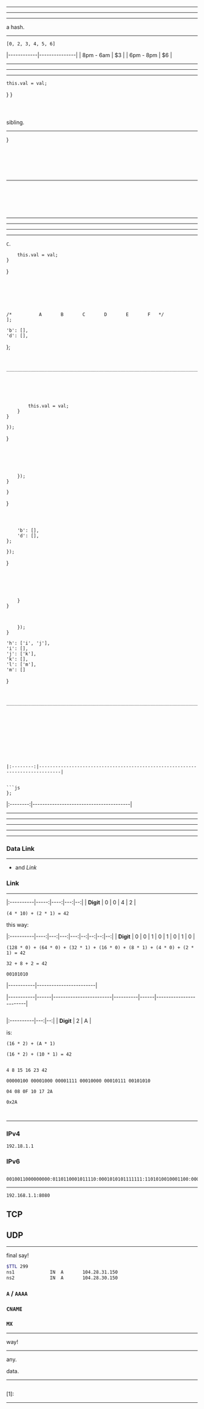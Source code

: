 ________________________________________________________________________________







________________________________________________________________________________
________________________________________________________________________________




























   a hash.






________________________________________________________________________________











```
[0, 2, 3, 4, 5, 6]
```








|------------|---------------|
| 8pm - 6am  | $3            |
| 6pm - 8pm  | $6            |

________________________________________________________________________________
________________________________________________________________________________






________________________________________________________________________________

















    this.val = val;
  }
}
```



```














sibling.











________________________________________________________________________________















}
```


```
```




```








________________________________________________________________________________




```



```

```



```




________________________________________________________________________________





________________________________________________________________________________
________________________________________________________________________________






________________________________________________________________________________











`C`.



        this.val = val;
    }
}

```






/*          A       B       C       D       E       F   */
];
```






    'b': [],
    'd': [],
};
```


________________________________________________________________________________






        this.val = val;
    }
}

```




    });
}

```





    });
}

```







    }
}

```



    'b': [],
    'd': [],
};
```





    });
}

```





    }
}



    });
}

```





    'h': ['i', 'j'],
    'i': [],
    'j': ['k'],
    'k': [],
    'l': ['m'],
    'm': []
}

```


________________________________________________________________________________











|:--------:|------------------------------------------------------------------------------|


```js
};
```


|:--------:|----------------------------------------|








________________________________________________________________________________
________________________________________________________________________________






________________________________________________________________________________






________________________________________________________________________________


________________________________________________________________________________









<p>
</p>












### Data Link














________________________________________________________________________________








- and _Link_




<p>
</p>








### Link






<p>
</p>







________________________________________________________________________________












|:----------|-----:|----:|---:|--:|
| __Digit__ |    0 |   0 |  4 | 2 |

```
(4 * 10) + (2 * 1) = 42
```

this way:

|:----------|----:|---:|---:|---:|--:|--:|--:|--:|
| __Digit__ |   0 |  0 |  1 |  0 | 1 | 0 | 1 | 0 |

```
(128 * 0) + (64 * 0) + (32 * 1) + (16 * 0) + (8 * 1) + (4 * 0) + (2 * 1) = 42
```


```
32 + 8 + 2 = 42
```






`00101010`


|-----------|------------------------|







|-----------|------|------------------------|----------|------|------------------------|







```
```




|:----------|---:|--:|
| __Digit__ |  2 | A |

is:

```
(16 * 2) + (A * 1)
```


```
(16 * 2) + (10 * 1) = 42
```



```
```



```
4 8 15 16 23 42
```


```
00000100 00001000 00001111 00010000 00010111 00101010
```


```
04 08 0F 10 17 2A
```




```
0x2A
```



```


```




________________________________________________________________________________













>





>
>



### IPv4




<p>
</p>



```
192.18.1.1
```


### IPv6




<p>
</p>










```
```


```
0010011000000000:0110110001011110:0001010101111111:1101010010001100:0001001110001111:1110000010111010:0110111110100111:1101100001011001
```












________________________________________________________________________________











```sh
192.168.1.1:8080
```


## TCP




## UDP







________________________________________________________________________________












<p>
</p>







final say!



<p>
</p>




```sh
$TTL 299
ns1             IN  A       104.28.31.150
ns2             IN  A       104.28.30.150
```






### `A` / `AAAA`


### `CNAME`


### `MX`












________________________________________________________________________________







<p>
</p>







<p>
</p>









<p>
</p>

way!
























________________________________________________________________________________









<p>
</p>









  any.







<p>
</p>

  data.












<p>
</p>




<p>
</p>






<p>
</p>




<p>
</p>





<p>
</p>










<p>
</p>







________________________________________________________________________________






>


```sh
```




<p>
</p>







<p>
</p>









<p>
</p>



<p>
</p>












[1]:

________________________________________________________________________________








































